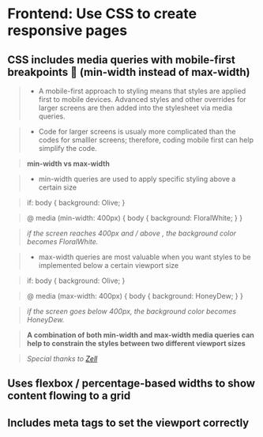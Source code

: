 # Frontend: Use CSS to create responsive pages

## CSS includes media queries with mobile-first breakpoints 📲 (min-width instead of max-width)

>* A mobile-first approach to styling means that styles are applied first to mobile devices. Advanced styles and other overrides for larger screens are then added into the stylesheet via media queries.

>* Code for larger screens is usualy more complicated than the codes for smalller screens; therefore, coding mobile first can help simplify the code.

> **min-width vs max-width**

> * min-width queries are used to apply specific styling above a certain size

> if:
   body {
    background: Olive;
 }

>  @ media (min-width: 400px) {
    body {
      background: FloralWhite;
    }
  }

> *if the screen reaches 400px and / above , the background color becomes FloralWhite.*

> * max-width queries are most valuable when you want styles to be implemented below a certain viewport size

> if:
   body {
   background: Olive;
 }

>  @ media (max-width: 400px) {
    body {
      background: HoneyDew;
    }
  }

> *if the screen goes below 400px, the background color becomes HoneyDew.*

> **A combination of both min-width and max-width media queries can help to constrain the styles between two different viewport sizes**

>*Special thanks to [Zell](https://zellwk.com/blog/how-to-write-mobile-first-css/)*

## Uses flexbox / percentage-based widths to show content flowing to a grid

## Includes meta tags to set the viewport correctly
